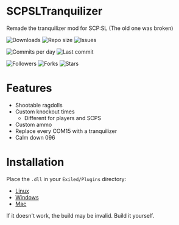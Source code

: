 # SCPSLTranquilizer
Remade the tranquilizer mod for SCP:SL (The old one was broken)

![Downloads](https://img.shields.io/github/downloads/Exilon24/SCPSLTranquilizer/total) 
![Repo size](https://img.shields.io/github/languages/code-size/Exilon24/SCPSLTranquilizer) 
![Issues](https://img.shields.io/github/issues/Exilon24/SCPSLTranquilizer)

![Commits per day](https://img.shields.io/github/commit-activity/w/Exilon24/SCPSLTranquilizer)
![Last commit](https://img.shields.io/github/last-commit/Exilon24/SCPSLTranquilizer)

![Followers](https://img.shields.io/github/followers/Exilon24?style=social)
![Forks](https://img.shields.io/github/forks/Exilon24/SCPSLTranquilizer?style=social)
![Stars](https://img.shields.io/github/stars/Exilon24/SCPSLTranquilizer?style=social)

# Features
* Shootable ragdolls
* Custom knockout times
  - Different for players and SCPS
* Custom ammo
* Replace every COM15 with a tranquilizer
* Calm down 096

# Installation
Place the `.dll` in your `Exiled/Plugins` directory:
* [Linux](https://github.com/Exiled-Team/EXILED#installing-plugins-1)
* [Windows](https://github.com/Exiled-Team/EXILED#installing-plugins)
* [Mac](https://www.youtube.com/watch?v=dQw4w9WgXcQ)

If it doesn't work, the build may be invalid. Build it yourself.
